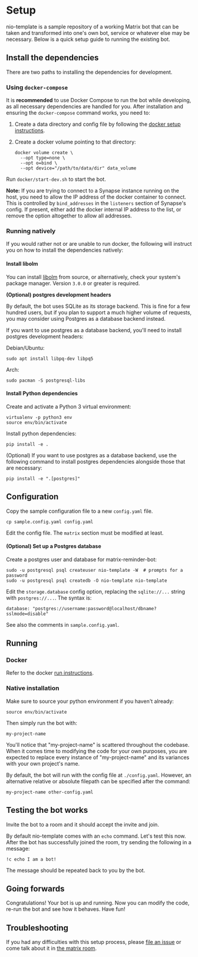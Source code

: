 # Setup

nio-template is a sample repository of a working Matrix bot that can be taken
and transformed into one's own bot, service or whatever else may be necessary.
Below is a quick setup guide to running the existing bot.

## Install the dependencies

There are two paths to installing the dependencies for development.

### Using `docker-compose`

It is **recommended** to use Docker Compose to run the bot while
developing, as all necessary dependencies are handled for you. After
installation and ensuring the `docker-compose` command works, you need to:

1. Create a data directory and config file by following the
   [docker setup instructions](docker#setup).

2. Create a docker volume pointing to that directory:

   ```
   docker volume create \
     --opt type=none \
     --opt o=bind \
     --opt device="/path/to/data/dir" data_volume
   ```

Run `docker/start-dev.sh` to start the bot.

**Note:** If you are trying to connect to a Synapse instance running on the
host, you need to allow the IP address of the docker container to connect. This
is controlled by `bind_addresses` in the `listeners` section of Synapse's
config. If present, either add the docker internal IP address to the list, or
remove the option altogether to allow all addresses.

### Running natively

If you would rather not or are unable to run docker, the following will
instruct you on how to install the dependencies natively:

#### Install libolm

You can install [libolm](https://gitlab.matrix.org/matrix-org/olm) from source,
or alternatively, check your system's package manager. Version `3.0.0` or
greater is required.

**(Optional) postgres development headers**

By default, the bot uses SQLite as its storage backend. This is fine for a few
hundred users, but if you plan to support a much higher volume of requests, you
may consider using Postgres as a database backend instead.

If you want to use postgres as a database backend, you'll need to install
postgres development headers:

Debian/Ubuntu:

```
sudo apt install libpq-dev libpq5
```

Arch:

```
sudo pacman -S postgresql-libs
```

#### Install Python dependencies

Create and activate a Python 3 virtual environment:

```
virtualenv -p python3 env
source env/bin/activate
```

Install python dependencies:

```
pip install -e .
```

(Optional) If you want to use postgres as a database backend, use the following
command to install postgres dependencies alongside those that are necessary:

```
pip install -e ".[postgres]"
```

## Configuration

Copy the sample configuration file to a new `config.yaml` file.

```
cp sample.config.yaml config.yaml
```

Edit the config file. The `matrix` section must be modified at least.

#### (Optional) Set up a Postgres database

Create a postgres user and database for matrix-reminder-bot:

```
sudo -u postgresql psql createuser nio-template -W  # prompts for a password
sudo -u postgresql psql createdb -O nio-template nio-template
```

Edit the `storage.database` config option, replacing the `sqlite://...` string with `postgres://...`. The syntax is:

```
database: "postgres://username:password@localhost/dbname?sslmode=disable"
```

See also the comments in `sample.config.yaml`.

## Running

### Docker

Refer to the docker [run instructions](docker/README.md#running).

### Native installation

Make sure to source your python environment if you haven't already:

```
source env/bin/activate
```

Then simply run the bot with:

```
my-project-name
```

You'll notice that "my-project-name" is scattered throughout the codebase. When
it comes time to modifying the code for your own purposes, you are expected to
replace every instance of "my-project-name" and its variances with your own
project's name.

By default, the bot will run with the config file at `./config.yaml`. However, an
alternative relative or absolute filepath can be specified after the command:

```
my-project-name other-config.yaml
```

## Testing the bot works

Invite the bot to a room and it should accept the invite and join.

By default nio-template comes with an `echo` command. Let's test this now.
After the bot has successfully joined the room, try sending the following
in a message:

```
!c echo I am a bot!
```

The message should be repeated back to you by the bot.

## Going forwards

Congratulations! Your bot is up and running. Now you can modify the code,
re-run the bot and see how it behaves. Have fun!

## Troubleshooting

If you had any difficulties with this setup process, please [file an
issue](https://github.com/anoadragon453/nio-template/issues]) or come talk
about it in [the matrix room](https://matrix.to/#/#nio-template).

